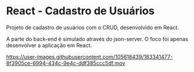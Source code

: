 # React - Cadastro de Usuários
 
Projeto de cadastro de usuários com o CRUD, desenvolvido em React.

A parte do back-end é simulado através do json-server. O foco foi apenas desenvolver a aplicação em React.

https://user-images.githubusercontent.com/105618439/183341477-8f3905ce-6994-434c-9e4c-ddf385ccc5df.mov
